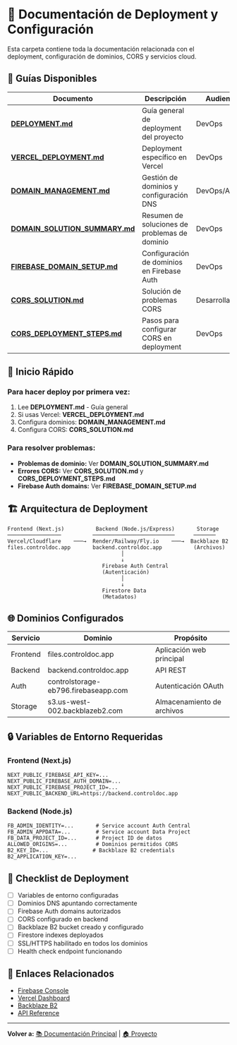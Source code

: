 # 🚀 Documentación de Deployment y Configuración

Esta carpeta contiene toda la documentación relacionada con el deployment, configuración de dominios, CORS y servicios cloud.

## 📖 Guías Disponibles

| Documento | Descripción | Audiencia |
|-----------|-------------|-----------|
| **[DEPLOYMENT.md](./DEPLOYMENT.md)** | Guía general de deployment del proyecto | DevOps |
| **[VERCEL_DEPLOYMENT.md](./VERCEL_DEPLOYMENT.md)** | Deployment específico en Vercel | DevOps |
| **[DOMAIN_MANAGEMENT.md](./DOMAIN_MANAGEMENT.md)** | Gestión de dominios y configuración DNS | DevOps/Admins |
| **[DOMAIN_SOLUTION_SUMMARY.md](./DOMAIN_SOLUTION_SUMMARY.md)** | Resumen de soluciones de problemas de dominio | DevOps |
| **[FIREBASE_DOMAIN_SETUP.md](./FIREBASE_DOMAIN_SETUP.md)** | Configuración de dominios en Firebase Auth | DevOps |
| **[CORS_SOLUTION.md](./CORS_SOLUTION.md)** | Solución de problemas CORS | Desarrolladores |
| **[CORS_DEPLOYMENT_STEPS.md](./CORS_DEPLOYMENT_STEPS.md)** | Pasos para configurar CORS en deployment | DevOps |

## 🚀 Inicio Rápido

### Para hacer deploy por primera vez:
1. Lee **DEPLOYMENT.md** - Guía general
2. Si usas Vercel: **VERCEL_DEPLOYMENT.md**
3. Configura dominios: **DOMAIN_MANAGEMENT.md**
4. Configura CORS: **CORS_SOLUTION.md**

### Para resolver problemas:
- **Problemas de dominio:** Ver **DOMAIN_SOLUTION_SUMMARY.md**
- **Errores CORS:** Ver **CORS_SOLUTION.md** y **CORS_DEPLOYMENT_STEPS.md**
- **Firebase Auth domains:** Ver **FIREBASE_DOMAIN_SETUP.md**

## 🏗️ Arquitectura de Deployment

```
Frontend (Next.js)          Backend (Node.js/Express)       Storage
─────────────────          ──────────────────────────      ───────
Vercel/Cloudflare    ───→  Render/Railway/Fly.io    ───→  Backblaze B2
files.controldoc.app       backend.controldoc.app          (Archivos)
                                    │
                                    ↓
                              Firebase Auth Central
                              (Autenticación)
                                    │
                                    ↓
                              Firestore Data
                              (Metadatos)
```

## 🌐 Dominios Configurados

| Servicio | Dominio | Propósito |
|----------|---------|-----------|
| Frontend | files.controldoc.app | Aplicación web principal |
| Backend | backend.controldoc.app | API REST |
| Auth | controlstorage-eb796.firebaseapp.com | Autenticación OAuth |
| Storage | s3.us-west-002.backblazeb2.com | Almacenamiento de archivos |

## 🔒 Variables de Entorno Requeridas

### Frontend (Next.js)
```env
NEXT_PUBLIC_FIREBASE_API_KEY=...
NEXT_PUBLIC_FIREBASE_AUTH_DOMAIN=...
NEXT_PUBLIC_FIREBASE_PROJECT_ID=...
NEXT_PUBLIC_BACKEND_URL=https://backend.controldoc.app
```

### Backend (Node.js)
```env
FB_ADMIN_IDENTITY=...       # Service account Auth Central
FB_ADMIN_APPDATA=...        # Service account Data Project
FB_DATA_PROJECT_ID=...      # Project ID de datos
ALLOWED_ORIGINS=...         # Dominios permitidos CORS
B2_KEY_ID=...              # Backblaze B2 credentials
B2_APPLICATION_KEY=...
```

## 📝 Checklist de Deployment

- [ ] Variables de entorno configuradas
- [ ] Dominios DNS apuntando correctamente
- [ ] Firebase Auth domains autorizados
- [ ] CORS configurado en backend
- [ ] Backblaze B2 bucket creado y configurado
- [ ] Firestore indexes deployados
- [ ] SSL/HTTPS habilitado en todos los dominios
- [ ] Health check endpoint funcionando

## 🔗 Enlaces Relacionados

- [Firebase Console](https://console.firebase.google.com/)
- [Vercel Dashboard](https://vercel.com/dashboard)
- [Backblaze B2](https://www.backblaze.com/b2/cloud-storage.html)
- [API Reference](../../API_REFERENCE.md)

---

**Volver a:** [📚 Documentación Principal](../README.md) | [🏠 Proyecto](../../README.md)

